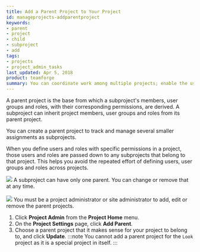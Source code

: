 ```yaml
---
title: Add a Parent Project to Your Project
id: manageprojects-addparentproject
keywords:
- parent
- project
- child
- subproject
- add
tags:
- projects
- project_admin_tasks
last_updated: Apr 5, 2018
product: teamforge
summary: You can coordinate work among multiple projects; enable the user, user group and role inheritance by adding a common parent project to several projects.
---
```


A parent project is the base from which a subproject's members, user groups and roles, with their corresponding permissions, are derived. A subproject can inherit project members, user groups and roles from its parent project.

You can create a parent project to track and manage several smaller assignments as subprojects.

When you define users and roles with specific permissions in a project, those users and roles are passed down to any subprojects that belong to that project. This helps you avoid the repeated effort of defining users, user groups and roles across projects.

![](/docs/assets/images/status-success-small.png) A subproject can have only one parent. You can change or remove that at any time. <br></br>
![](/docs/assets/images/status-success-small.png) You must be a project administrator or site administrator to add, edit or remove the parent projects.

1. Click **Project Admin** from the **Project Home** menu.
2. On the **Project Settings** page, click **Add Parent**.
3. Choose a parent project that it makes sense for your project to belong to, and click **Update**.
   :::note
   You cannot add a parent project for the `Look` project as it is a special project in itself.
   :::

